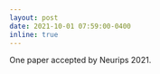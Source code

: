 ```yaml
---
layout: post
date: 2021-10-01 07:59:00-0400
inline: true
---
```


One paper accepted by Neurips 2021.